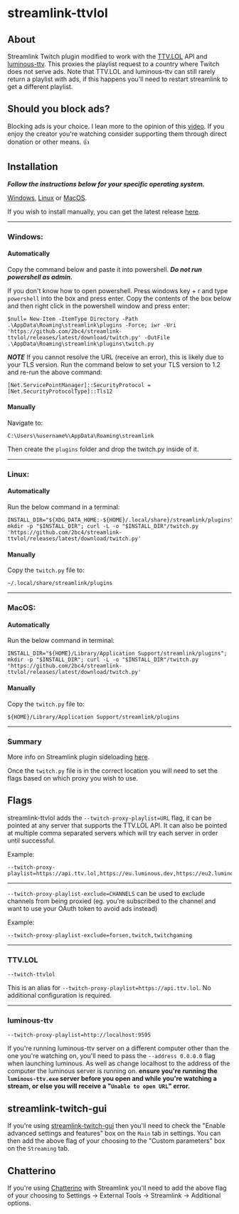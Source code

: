 # streamlink-ttvlol
## About
Streamlink Twitch plugin modified to work with the [TTV.LOL](https://github.com/TTV-LOL/extensions) API and [luminous-ttv](https://github.com/AlyoshaVasilieva/luminous-ttv). This proxies the playlist request to a country where Twitch does not serve ads. Note that TTV.LOL and luminous-ttv can still rarely return a playlist with ads, if this happens you'll need to restart streamlink to get a different playlist.

## Should you block ads?
Blocking ads is your choice. I lean more to the opinion of this [video](https://youtu.be/oV3s_sESnmE). If you enjoy the creator you're watching consider supporting them through direct donation or other means. 👍

## Installation

***Follow the instructions below for your specific operating system.***

[Windows](#windows), [Linux](#linux) or [MacOS](#macos).

If you wish to install manually, you can get the latest release [here](https://github.com/2bc4/streamlink-ttvlol/releases/latest/download/twitch.py).

---

### Windows:
#### Automatically
Copy the command below and paste it into powershell. ***Do not run powershell as admin.*** 

If you don't know how to open powershell. Press windows key + r and type ```powershell``` into the box and press enter. Copy the contents of the box below and then right click in the powershell window and press enter:

    $null= New-Item -ItemType Directory -Path .\AppData\Roaming\streamlink\plugins -Force; iwr -Uri 'https://github.com/2bc4/streamlink-ttvlol/releases/latest/download/twitch.py' -OutFile .\AppData\Roaming\streamlink\plugins\twitch.py

***NOTE*** If you cannot resolve the URL (receive an error), this is likely due to your TLS version. Run the command below to set your TLS version to 1.2 and re-run the above command:

    [Net.ServicePointManager]::SecurityProtocol = [Net.SecurityProtocolType]::Tls12

#### Manually
Navigate to:

    C:\Users\%username%\AppData\Roaming\streamlink

Then create the `plugins` folder and drop the twitch.py inside of it.

---
### Linux:
#### Automatically
Run the below command in a terminal:

    INSTALL_DIR="${XDG_DATA_HOME:-${HOME}/.local/share}/streamlink/plugins"; mkdir -p "$INSTALL_DIR"; curl -L -o "$INSTALL_DIR"/twitch.py 'https://github.com/2bc4/streamlink-ttvlol/releases/latest/download/twitch.py'

#### Manually
Copy the `twitch.py` file to:

    ~/.local/share/streamlink/plugins

---
### MacOS:
#### Automatically
Run the below command in terminal:

    INSTALL_DIR="${HOME}/Library/Application Support/streamlink/plugins"; mkdir -p "$INSTALL_DIR"; curl -L -o "$INSTALL_DIR"/twitch.py 'https://github.com/2bc4/streamlink-ttvlol/releases/latest/download/twitch.py'

#### Manually
Copy the `twitch.py` file to:

    ${HOME}/Library/Application Support/streamlink/plugins
---
### Summary
More info on Streamlink plugin sideloading [here](https://streamlink.github.io/latest/cli/plugin-sideloading.html).

Once the `twitch.py` file is in the correct location you will need to set the flags based on which proxy you wish to use.

## Flags
streamlink-ttvlol adds the `--twitch-proxy-playlist=URL` flag, it can be pointed at any server that supports the TTV.LOL API. It can also be pointed at multiple comma separated servers which will try each server in order until successful. 

Example:

    --twitch-proxy-playlist=https://api.ttv.lol,https://eu.luminous.dev,https://eu2.luminous.dev
    
---
    
`--twitch-proxy-playlist-exclude=CHANNELS` can be used to exclude channels from being proxied (eg. you're subscribed to the channel and want to use your OAuth token to avoid ads instead)

Example:

    --twitch-proxy-playlist-exclude=forsen,twitch,twitchgaming
    
---

### TTV.LOL

    --twitch-ttvlol
This is an alias for `--twitch-proxy-playlist=https://api.ttv.lol`. No additional configuration is required.

---

### luminous-ttv

    --twitch-proxy-playlist=http://localhost:9595
If you're running luminous-ttv server on a different computer other than the one you're watching on, you'll need to pass the ```--address 0.0.0.0``` flag when launching luminous. As well as change localhost to the address of the computer the luminous server is running on. **ensure you're running the ```luminous-ttv.exe``` server before you open and while you're watching a stream, or else you will receive a "```Unable to open URL```" error.**

## streamlink-twitch-gui
If you're using [streamlink-twitch-gui](https://github.com/streamlink/streamlink-twitch-gui) then you'll need to check the "Enable advanced settings and features" box on the `Main` tab in settings. You can then add the above flag of your choosing to the "Custom parameters" box on the `Streaming` tab.

## Chatterino
If you're using [Chatterino](https://github.com/Chatterino/chatterino2) with Streamlink you'll need to add the above flag of your choosing to Settings -> External Tools -> Streamlink -> Additional options.
